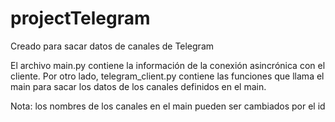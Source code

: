 # projectTelegram
Creado para sacar datos de canales de Telegram

El archivo main.py contiene la información de la conexión asincrónica con el cliente.
Por otro lado, telegram_client.py contiene las funciones que llama el main para sacar los datos de los canales definidos en el main.

Nota: los nombres de los canales en el main pueden ser cambiados por el id

